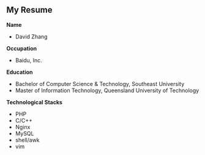 ## My Resume

__Name__
* David Zhang

__Occupation__
* Baidu, Inc.

__Education__
* Bachelor of Computer Science & Technology, Southeast University
* Master of Information Technology, Queensland University of Technology

__Technological Stacks__
* PHP
* C/C++
* Nginx
* MySQL
* shell/awk
* vim
